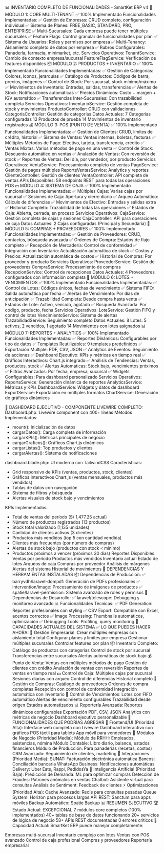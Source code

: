 📊 INVENTARIO COMPLETO DE FUNCIONALIDADES - SmartKet ERP v4
🏢 MÓDULO 1: CORE MULTI-TENANT ✅ 100% Implementado
Funcionalidades Implementadas:
✅ Gestión de Empresas: CRUD completo, configuración individual
✅ Sistema de Planes: FREE_BASIC, STANDARD, PRO, ENTERPRISE
✅ Multi-Sucursales: Cada empresa puede tener múltiples sucursales
✅ Feature Flags: Control granular de funcionalidades por plan
✅ Sistema de Usuarios: Roles y permisos por empresa
✅ Multi-Tenancy: Aislamiento completo de datos por empresa
✅ Rubros Configurables: Panadería, farmacia, minimarket, etc.
Servicios Operativos:
TenantService: Cambio de contexto empresa/sucursal
FeatureFlagService: Verificación de features disponibles
📦 MÓDULO 2: PRODUCTOS + INVENTARIO ✅ 100% Implementado
Funcionalidades Implementadas:
✅ Gestión de Categorías: Colores, iconos, jerarquías
✅ Catálogo de Productos: Códigos de barra, precios, imágenes
✅ Control de Stock: Por sucursal, stock mínimo/máximo
✅ Movimientos de Inventario: Entradas, salidas, transferencias
✅ Alertas de Stock: Notificaciones automáticas
✅ Precios Dinámicos: Costo + margen + IGV automático
✅ Transferencias Inter-Sucursales: Con trazabilidad completa
Servicios Operativos:
InventarioService: Gestión completa de stock y movimientos
ProductoController: CRUD con validaciones
CategoriaController: Gestión de categorías
Datos Actuales:
7 Categorías configuradas
13 Productos de prueba
14 Movimientos de inventario registrados
💰 MÓDULO 3: POS (PUNTO DE VENTA) ✅ 100% Implementado
Funcionalidades Implementadas:
✅ Gestión de Clientes: CRUD, límites de crédito, historial
✅ Sistema de Ventas: Ventas internas, boletas, facturas
✅ Múltiples Métodos de Pago: Efectivo, tarjeta, transferencia, crédito
✅ Ventas Mixtas: Varios métodos de pago en una venta
✅ Control de Stock: Descuento automático en ventas
✅ Anulación de Ventas: Con reversión de stock
✅ Reportes de Ventas: Del día, por vendedor, por producto
Servicios Operativos:
VentaService: Procesamiento completo de ventas
PagoService: Gestión de pagos múltiples
ReporteVentasService: Analytics y reportes
ClienteController: Gestión de clientes
VentaController: API completa de ventas
APIs Disponibles:
58 endpoints REST para todas las operaciones POS
💵 MÓDULO 4: SISTEMA DE CAJA ✅ 100% Implementado
Funcionalidades Implementadas:
✅ Múltiples Cajas: Varias cajas por sucursal
✅ Sesiones de Caja: Apertura y cierre diario
✅ Arqueo Automático: Cálculo de diferencias
✅ Movimientos de Efectivo: Entradas y salidas extra
✅ Historial Completo: Trazabilidad de todas las operaciones
✅ Estados de Caja: Abierta, cerrada, en proceso
Servicios Operativos:
CajaService: Gestión completa de cajas y sesiones
CajaController: API para operaciones de caja
Datos Actuales:
2 Cajas configuradas (Principal y Secundaria)
🛒 MÓDULO 5: COMPRAS + PROVEEDORES ✅ 100% Implementado
Funcionalidades Implementadas:
✅ Gestión de Proveedores: CRUD, contactos, búsqueda avanzada
✅ Órdenes de Compra: Estados de flujo completo
✅ Recepción de Mercadería: Control de conformidad
✅ Integración con Inventario: Actualización automática de stock
✅ Costos y Precios: Actualización automática de costos
✅ Historial de Compras: Por proveedor y producto
Servicios Operativos:
ProveedorService: Gestión de proveedores
CompraService: Procesamiento de compras
RecepcionService: Control de recepciones
Datos Actuales:
4 Proveedores configurados con información completa
📅 MÓDULO 6: LOTES + VENCIMIENTOS ✅ 100% Implementado
Funcionalidades Implementadas:
✅ Control de Lotes: Códigos únicos, fechas de vencimiento
✅ Sistema FIFO: Salida automática por fecha
✅ Alertas de Vencimiento: Por días de anticipación
✅ Trazabilidad Completa: Desde compra hasta venta
✅ Estados de Lote: Activo, vencido, agotado
✅ Búsqueda Avanzada: Por código, producto, fecha
Servicios Operativos:
LoteService: Gestión FIFO y control de lotes
VencimientoService: Sistema de alertas
TrazabilidadService: Seguimiento completo
Datos Actuales:
8 Lotes: 5 activos, 2 vencidos, 1 agotado
14 Movimientos con lotes asignados
📊 MÓDULO 7: REPORTES + ANALYTICS ✅ 100% Implementado
Funcionalidades Implementadas:
✅ Reportes Dinámicos: Configurables por tipo de datos
✅ Templates Reutilizables: 9 templates predefinidos
✅ Exportación Multiple: PDF, CSV, JSON
✅ Analytics de Eventos: Seguimiento de acciones
✅ Dashboard Ejecutivo: KPIs y métricas en tiempo real
✅ Gráficos Interactivos: Chart.js integrado
✅ Análisis de Tendencias: Ventas, productos, stock
✅ Alertas Automáticas: Stock bajo, vencimientos próximos
✅ Filtros Avanzados: Por fecha, empresa, sucursal
✅ Widgets Configurables: Para dashboard personalizado
Servicios Operativos:
ReporteService: Generación dinámica de reportes
AnalyticsService: Métricas y KPIs
DashboardService: Widgets y datos de dashboard
ExportService: Exportación en múltiples formatos
ChartService: Generación de gráficos dinámicos

🎯 DASHBOARD EJECUTIVO - COMPONENTE LIVEWIRE COMPLETO:
Dashboard.php: Livewire component con 400+ líneas
Métodos Implementados:
- mount(): Inicialización de datos
- cargarDatos(): Carga completa de información
- cargarKPIs(): Métricas principales de negocio
- cargarGraficos(): Gráficos Chart.js dinámicos
- cargarListas(): Top productos y clientes
- cargarAlertas(): Sistema de notificaciones

dashboard.blade.php: UI moderna con TailwindCSS
Características:
- Grid responsivo de KPIs (ventas, productos, stock, clientes)
- Gráficos interactivos Chart.js (ventas mensuales, productos más vendidos)
- Tablas de datos con navegación
- Sistema de filtros y búsqueda
- Alertas visuales de stock bajo y vencimientos

KPIs Implementados:
- Total de ventas del período (S/ 1,477.25 actual)
- Número de productos registrados (13 productos)
- Stock total valorizado (1,135 unidades)
- Cantidad de clientes activos (3 clientes)
- Productos más vendidos (top 5 con cantidad vendida)
- Clientes más frecuentes (por número de compras)
- Alertas de stock bajo (productos con stock < mínimo)
- Productos próximos a vencer (próximos 30 días)
Reportes Disponibles:
Ventas por período
Productos más vendidos
Inventario actual
Estado de lotes
Arqueos de caja
Compras por proveedor
Análisis de márgenes
Alertas del sistema
Historial de movimientos
🔧 DEPENDENCIAS Y HERRAMIENTAS INSTALADAS
📦 Dependencias de Producción:
✅ barryvdh/laravel-dompdf: Generación de PDFs profesionales
✅ intervention/image: Procesamiento de imágenes de productos
✅ spatie/laravel-permission: Sistema avanzado de roles y permisos
🧪 Dependencias de Desarrollo:
✅ laravel/telescope: Debugging y monitoreo avanzado
📊 Funcionalidades Técnicas:
✅ PDF Generation: Reportes profesionales con styling
✅ CSV Export: Compatible con Excel, acentos correctos
✅ Image Processing: Thumbnails automáticos, optimización
✅ Debugging Tools: Profiling, query monitoring
🎯 CAPACIDADES ACTUALES DEL SISTEMA
✅ LO QUE PUEDES HACER AHORA:
🏢 Gestión Empresarial:
Crear múltiples empresas con aislamiento total
Configurar planes y límites por empresa
Gestionar múltiples sucursales
Controlar features por plan
📦 Inventario Completo:
Catálogo de productos con categorías
Control de stock por sucursal
Transferencias entre sucursales
Alertas automáticas de stock bajo
💰 Punto de Venta:
Ventas con múltiples métodos de pago
Gestión de clientes con crédito
Anulación de ventas con reversión
Reportes de ventas en tiempo real
💵 Control de Caja:
Múltiples cajas por sucursal
Sesiones diarias con arqueo
Control de diferencias
Historial completo
🛒 Gestión de Compras:
Catálogo de proveedores
Órdenes de compra completas
Recepción con control de conformidad
Integración automática con inventario
📅 Control de Vencimientos:
Lotes con FIFO automático
Alertas de vencimiento configurables
Trazabilidad desde origen
Estados automatizados
📊 Reportería Avanzada:
Reportes dinámicos configurables
Exportación PDF, CSV, JSON
Analytics con métricas de negocio
Dashboard ejecutivo personalizable
🚀 FUNCIONALIDADES QUE PODRÍAS AGREGAR
📱 Frontend/UI (Prioridad Alta):
Interface web completa con Livewire
Dashboard interactivo con gráficos
POS táctil para tablets
App móvil para vendedores
💼 Módulos de Negocio (Prioridad Media):
Módulo de RRHH: Empleados, asistencias, nómina
Módulo Contable: Libro diario, balance, estados financieros
Módulo de Producción: Para panaderías (recetas, costos)
CRM Avanzado: Seguimiento de clientes, marketing
🔗 Integraciones (Prioridad Media):
SUNAT: Facturación electrónica automática
Bancos: Conciliación bancaria
WhatsApp Business: Notificaciones automáticas
Delivery: Uber Eats, Rappi, PedidosYa
🤖 Inteligencia Artificial (Prioridad Baja):
Predicción de Demanda: ML para optimizar compras
Detección de Fraudes: Patrones anómalos en ventas
Chatbot: Asistente virtual para consultas
Análisis de Sentiment: Feedback de clientes
⚡ Optimizaciones (Prioridad Alta):
Cache Avanzado: Redis para consultas pesadas
Queue System: Horizon para procesos largos
API REST: Sanctum para apps móviles
Backup Automático: Spatie Backup
📊 RESUMEN EJECUTIVO
🏆 Estado Actual: EXCEPCIONAL
7 módulos core completos (100% implementados)
40+ tablas de base de datos funcionando
20+ servicios de lógica de negocio
58+ APIs REST documentadas
0 errores críticos
🎯 Capacidad Actual:
SmartKet ERP puede manejar completamente:

Empresas multi-sucursal
Inventario complejo con lotes
Ventas con POS avanzado
Control de caja profesional
Compras y proveedores
Reportería empresarial
